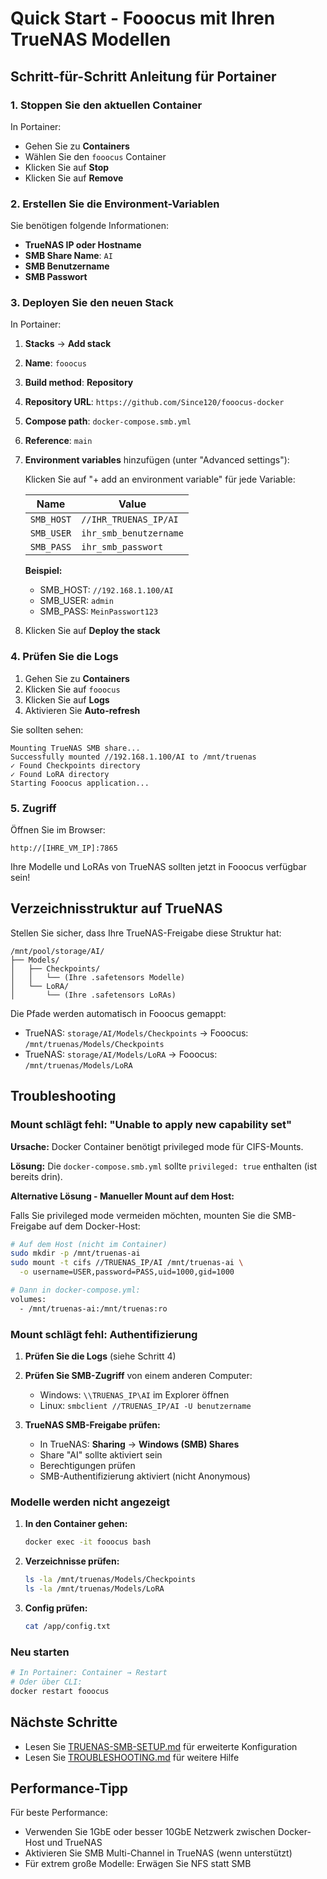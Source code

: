 # Quick Start - Fooocus mit Ihren TrueNAS Modellen

## Schritt-für-Schritt Anleitung für Portainer

### 1. Stoppen Sie den aktuellen Container

In Portainer:
- Gehen Sie zu **Containers**
- Wählen Sie den `fooocus` Container
- Klicken Sie auf **Stop**
- Klicken Sie auf **Remove**

### 2. Erstellen Sie die Environment-Variablen

Sie benötigen folgende Informationen:
- **TrueNAS IP oder Hostname**
- **SMB Share Name**: `AI`
- **SMB Benutzername**
- **SMB Passwort**

### 3. Deployen Sie den neuen Stack

In Portainer:

1. **Stacks** → **Add stack**
2. **Name**: `fooocus`
3. **Build method**: **Repository**
4. **Repository URL**: `https://github.com/Since120/fooocus-docker`
5. **Compose path**: `docker-compose.smb.yml`
6. **Reference**: `main`

7. **Environment variables** hinzufügen (unter "Advanced settings"):

   Klicken Sie auf "+ add an environment variable" für jede Variable:

   | Name | Value |
   |------|-------|
   | `SMB_HOST` | `//IHR_TRUENAS_IP/AI` |
   | `SMB_USER` | `ihr_smb_benutzername` |
   | `SMB_PASS` | `ihr_smb_passwort` |

   **Beispiel:**
   - SMB_HOST: `//192.168.1.100/AI`
   - SMB_USER: `admin`
   - SMB_PASS: `MeinPasswort123`

8. Klicken Sie auf **Deploy the stack**

### 4. Prüfen Sie die Logs

1. Gehen Sie zu **Containers**
2. Klicken Sie auf `fooocus`
3. Klicken Sie auf **Logs**
4. Aktivieren Sie **Auto-refresh**

Sie sollten sehen:
```
Mounting TrueNAS SMB share...
Successfully mounted //192.168.1.100/AI to /mnt/truenas
✓ Found Checkpoints directory
✓ Found LoRA directory
Starting Fooocus application...
```

### 5. Zugriff

Öffnen Sie im Browser:
```
http://[IHRE_VM_IP]:7865
```

Ihre Modelle und LoRAs von TrueNAS sollten jetzt in Fooocus verfügbar sein!

## Verzeichnisstruktur auf TrueNAS

Stellen Sie sicher, dass Ihre TrueNAS-Freigabe diese Struktur hat:

```
/mnt/pool/storage/AI/
├── Models/
│   ├── Checkpoints/
│   │   └── (Ihre .safetensors Modelle)
│   └── LoRA/
│       └── (Ihre .safetensors LoRAs)
```

Die Pfade werden automatisch in Fooocus gemappt:
- TrueNAS: `storage/AI/Models/Checkpoints` → Fooocus: `/mnt/truenas/Models/Checkpoints`
- TrueNAS: `storage/AI/Models/LoRA` → Fooocus: `/mnt/truenas/Models/LoRA`

## Troubleshooting

### Mount schlägt fehl: "Unable to apply new capability set"

**Ursache:** Docker Container benötigt privileged mode für CIFS-Mounts.

**Lösung:**
Die `docker-compose.smb.yml` sollte `privileged: true` enthalten (ist bereits drin).

**Alternative Lösung - Manueller Mount auf dem Host:**

Falls Sie privileged mode vermeiden möchten, mounten Sie die SMB-Freigabe auf dem Docker-Host:

```bash
# Auf dem Host (nicht im Container)
sudo mkdir -p /mnt/truenas-ai
sudo mount -t cifs //TRUENAS_IP/AI /mnt/truenas-ai \
  -o username=USER,password=PASS,uid=1000,gid=1000

# Dann in docker-compose.yml:
volumes:
  - /mnt/truenas-ai:/mnt/truenas:ro
```

### Mount schlägt fehl: Authentifizierung

1. **Prüfen Sie die Logs** (siehe Schritt 4)
2. **Prüfen Sie SMB-Zugriff** von einem anderen Computer:
   - Windows: `\\TRUENAS_IP\AI` im Explorer öffnen
   - Linux: `smbclient //TRUENAS_IP/AI -U benutzername`

3. **TrueNAS SMB-Freigabe prüfen:**
   - In TrueNAS: **Sharing** → **Windows (SMB) Shares**
   - Share "AI" sollte aktiviert sein
   - Berechtigungen prüfen
   - SMB-Authentifizierung aktiviert (nicht Anonymous)

### Modelle werden nicht angezeigt

1. **In den Container gehen:**
   ```bash
   docker exec -it fooocus bash
   ```

2. **Verzeichnisse prüfen:**
   ```bash
   ls -la /mnt/truenas/Models/Checkpoints
   ls -la /mnt/truenas/Models/LoRA
   ```

3. **Config prüfen:**
   ```bash
   cat /app/config.txt
   ```

### Neu starten

```bash
# In Portainer: Container → Restart
# Oder über CLI:
docker restart fooocus
```

## Nächste Schritte

- Lesen Sie [TRUENAS-SMB-SETUP.md](TRUENAS-SMB-SETUP.md) für erweiterte Konfiguration
- Lesen Sie [TROUBLESHOOTING.md](TROUBLESHOOTING.md) für weitere Hilfe

## Performance-Tipp

Für beste Performance:
- Verwenden Sie 1GbE oder besser 10GbE Netzwerk zwischen Docker-Host und TrueNAS
- Aktivieren Sie SMB Multi-Channel in TrueNAS (wenn unterstützt)
- Für extrem große Modelle: Erwägen Sie NFS statt SMB
